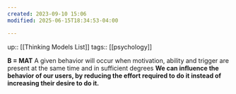 ```yaml
---
created: 2023-09-10 15:06
modified: 2025-06-15T18:34:53-04:00

---
```

up:: [[Thinking Models List]]
tags:: [[psychology]]

**B = MAT**
A given behavior will occur when motivation, ability and trigger are present at the same time and in sufficient degrees
**We can influence the behavior of our users, by reducing the effort required to do it instead of increasing their desire to do it.**
